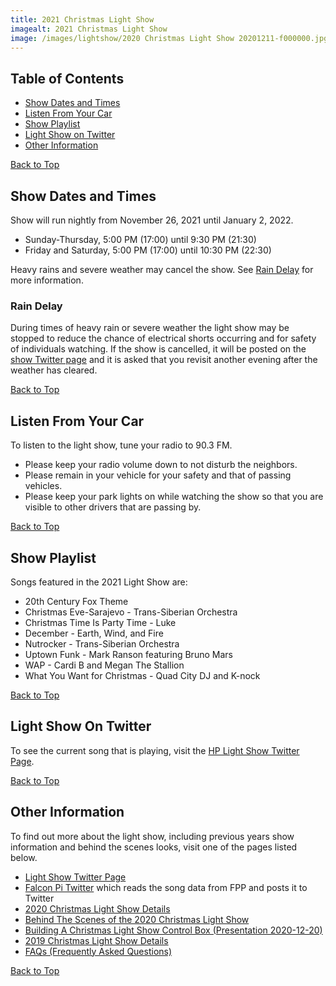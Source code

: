 ```yaml
---
title: 2021 Christmas Light Show
imagealt: 2021 Christmas Light Show
image: /images/lightshow/2020 Christmas Light Show 20201211-f000000.jpg
---
```


## Table of Contents

* [Show Dates and Times](#show-dates-and-times)
* [Listen From Your Car](#listen-from-your-car)
* [Show Playlist](#show-playlist)
* [Light Show on Twitter](#light-show-on-twitter)
* [Other Information](#other-information)

[Back to Top](#)

## Show Dates and Times

Show will run nightly from November 26, 2021 until January 2, 2022.

* Sunday-Thursday, 5:00 PM (17:00) until 9:30 PM (21:30)
* Friday and Saturday, 5:00 PM (17:00) until 10:30 PM (22:30)

Heavy rains and severe weather may cancel the show. See [Rain Delay](#rain-delay) for more information.

### Rain Delay

During times of heavy rain or severe weather the light show may be stopped to reduce the
chance of electrical shorts occurring and for safety of individuals watching.
If the show is cancelled, it will be posted on the
<a href="https://twitter.com/hplightshow" target="_blank">show Twitter page</a> and
it is asked that you revisit another evening after the weather has cleared.

[Back to Top](#)

## Listen From Your Car

To listen to the light show, tune your radio to 90.3 FM.

* Please keep your radio volume down to not disturb the neighbors.
* Please remain in your vehicle for your safety and that of passing vehicles.
* Please keep your park lights on while watching the show so that you are visible to other
drivers that are passing by.

[Back to Top](#)

## Show Playlist

Songs featured in the 2021 Light Show are:

* 20th Century Fox Theme
* Christmas Eve-Sarajevo - Trans-Siberian Orchestra
* Christmas Time Is Party Time - Luke
* December - Earth, Wind, and Fire
* Nutrocker - Trans-Siberian Orchestra
* Uptown Funk - Mark Ranson featuring Bruno Mars
* WAP - Cardi B and Megan The Stallion
* What You Want for Christmas - Quad City DJ and K-nock

[Back to Top](#)

## Light Show On Twitter

To see the current song that is playing, visit the
[HP Light Show Twitter Page](https://twitter.com/hplightshow).

[Back to Top](#)

## Other Information

To find out more about the light show, including previous years show information and behind the
scenes looks, visit one of the pages listed below.

* <a href="https://twitter.com/hplightshow" target="_blank">Light Show Twitter Page</a>
* [Falcon Pi Twitter](/falconpitwitter) which reads the song data from FPP and posts it to Twitter
* [2020 Christmas Light Show Details](/lightshow/2020christmas)
* <a href="https://www.youtube.com/watch?v=5sm_wmnRPDs" target="_blank">Behind The Scenes of the 2020 Christmas Light Show</a>
* [Building A Christmas Light Show Control Box (Presentation 2020-12-20)](/lightshow/20201220presentation)
* [2019 Christmas Light Show Details](/lightshow/2019christmas)
* [FAQs (Frequently Asked Questions)](/lightshow/faq)

[Back to Top](#)
